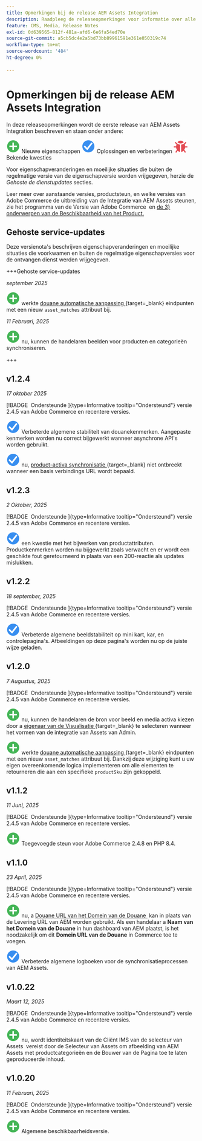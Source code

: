 ```yaml
---
title: Opmerkingen bij de release AEM Assets Integration
description: Raadpleeg de releaseopmerkingen voor informatie over alle AEM Assets Integration-releases.
feature: CMS, Media, Release Notes
exl-id: 0d639565-812f-481a-afd6-6e6fa54ed70e
source-git-commit: a5cb5dc4e2a5bd73bb89961591e361e050319c74
workflow-type: tm+mt
source-wordcount: '484'
ht-degree: 0%

---
```


# Opmerkingen bij de release AEM Assets Integration

In deze releaseopmerkingen wordt de eerste release van AEM Assets Integration beschreven en staan onder andere:

![&#x200B; Nieuwe &#x200B;](../assets/new.svg) Nieuwe eigenschappen
![&#x200B; Vaste kwestie &#x200B;](../assets/fix.svg) Oplossingen en verbeteringen
![&#x200B; Bekende kwestie &#x200B;](../assets/bug.svg) Bekende kwesties

Voor eigenschapveranderingen en moeilijke situaties die buiten de regelmatige versie van de eigenschapversie worden vrijgegeven, herzie de _Gehoste de dienstupdates_ secties.

Leer meer over aanstaande versies, productsteun, en welke versies van Adobe Commerce de uitbreiding van de Integratie van AEM Assets steunen, zie het programma van de Versie van Adobe Commerce [&#x200B; &#x200B;](https://experienceleague.adobe.com/nl/docs/commerce-operations/release/planning/schedule) en [&#x200B; de 3&rbrace; onderwerpen van de Beschikbaarheid van het Product.](https://experienceleague.adobe.com/nl/docs/commerce-operations/release/product-availability)

## Gehoste service-updates

Deze versienota&#39;s beschrijven eigenschapveranderingen en moeilijke situaties die voorkwamen en buiten de regelmatige eigenschapversies voor de ontvangen dienst werden vrijgegeven.

+++Gehoste service-updates

_september 2025_

![&#x200B; Nieuwe kwestie &#x200B;](../assets/new.svg) werkte [&#x200B; douane automatische aanpassing &#x200B;](https://experienceleague.adobe.com/nl/docs/commerce/aem-assets-integration/synchronize/custom-match){target=_blank} eindpunten met een nieuw `asset_matches` attribuut bij.

_11 Februari, 2025_

![&#x200B; Nieuwe kwestie &#x200B;](../assets/new.svg) nu, kunnen de handelaren beelden voor producten en categorieën synchroniseren.

+++

## v1.2.4

_17 oktober 2025_

[!BADGE &#x200B; Ondersteunde &#x200B;]{type=Informative tooltip="Ondersteund"} versie 2.4.5 van Adobe Commerce en recentere versies.

![&#x200B; Vaste kwestie &#x200B;](../assets/fix.svg)<!-- Issue ACAP-1155 --> Verbeterde algemene stabiliteit van douanekenmerken. Aangepaste kenmerken worden nu correct bijgewerkt wanneer asynchrone API&#39;s worden gebruikt.

![&#x200B; Vaste kwestie &#x200B;](../assets/fix.svg)<!-- Issue ACAP-1074 --> nu, [&#x200B; product-activa synchronisatie &#x200B;](https://experienceleague.adobe.com/nl/docs/commerce-admin/stores-sales/site-store/store-urls#configure-the-base-url){target=_blank} niet ontbreekt wanneer een basis verbindings URL wordt bepaald.

## v1.2.3

_2 Oktober, 2025_

[!BADGE &#x200B; Ondersteunde &#x200B;]{type=Informative tooltip="Ondersteund"} versie 2.4.5 van Adobe Commerce en recentere versies.

![&#x200B; Vaste kwestie &#x200B;](../assets/fix.svg)<!-- Issue ACAP-1135 --> een kwestie met het bijwerken van productattributen. Productkenmerken worden nu bijgewerkt zoals verwacht en er wordt een geschikte fout geretourneerd in plaats van een 200-reactie als updates mislukken.

## v1.2.2

_18 september, 2025_

[!BADGE &#x200B; Ondersteunde &#x200B;]{type=Informative tooltip="Ondersteund"} versie 2.4.5 van Adobe Commerce en recentere versies.

![&#x200B; Vaste kwestie &#x200B;](../assets/fix.svg)<!-- Issue ACAP-1110 --> Verbeterde algemene beeldstabiliteit op mini kart, kar, en controlepagina&#39;s. Afbeeldingen op deze pagina&#39;s worden nu op de juiste wijze geladen.

## v1.2.0

_7 Augustus, 2025_

[!BADGE &#x200B; Ondersteunde &#x200B;]{type=Informative tooltip="Ondersteund"} versie 2.4.5 van Adobe Commerce en recentere versies.

![&#x200B; Nieuwe kwestie &#x200B;](../assets/new.svg)<!-- Issue ACAP-1018 --> nu, kunnen de handelaren de bron voor beeld en media activa kiezen door a [&#x200B; eigenaar van de Visualisatie &#x200B;](https://experienceleague.adobe.com/nl/docs/commerce/aem-assets-integration/get-started/setup-synchronization){target=_blank} te selecteren wanneer het vormen van de integratie van Assets van Admin.

![&#x200B; Nieuwe kwestie &#x200B;](../assets/new.svg)<!-- Issue ACAP-1078 --> werkte [&#x200B; douane automatische aanpassing &#x200B;](https://experienceleague.adobe.com/nl/docs/commerce/aem-assets-integration/synchronize/custom-match){target=_blank} eindpunten met een nieuw `asset_matches` attribuut bij. Dankzij deze wijziging kunt u uw eigen overeenkomende logica implementeren om alle elementen te retourneren die aan een specifieke `productSku` zijn gekoppeld.

## v1.1.2

_11 Juni, 2025_

[!BADGE &#x200B; Ondersteunde &#x200B;]{type=Informative tooltip="Ondersteund"} versie 2.4.5 van Adobe Commerce en recentere versies.

![&#x200B; Nieuwe kwestie &#x200B;](../assets/new.svg)<!-- Issue ACAP-1041 --> Toegevoegde steun voor Adobe Commerce 2.4.8 en PHP 8.4.

## v1.1.0

_23 April, 2025_

[!BADGE &#x200B; Ondersteunde &#x200B;]{type=Informative tooltip="Ondersteund"} versie 2.4.5 van Adobe Commerce en recentere versies.

![&#x200B; Nieuwe kwestie &#x200B;](../assets/new.svg)<!-- Issue ACAP-955 --> nu, a [&#x200B; Douane URL van het Domein van de Douane &#x200B;](https://experienceleague.adobe.com/nl/docs/commerce/aem-assets-integration/get-started/setup-synchronization#optional-configure-the-custom-domain-url) kan in plaats van de Levering URL van AEM worden gebruikt. Als een handelaar a **Naam van het Domein van de Douane** in hun dashboard van AEM plaatst, is het noodzakelijk om dit **Domein URL van de Douane** in Commerce toe te voegen.

![&#x200B; Vaste kwestie &#x200B;](../assets/fix.svg)<!-- Issue ACAP-987 --> Verbeterde algemene logboeken voor de synchronisatieprocessen van AEM Assets.

## v1.0.22

_Maart 12, 2025_

[!BADGE &#x200B; Ondersteunde &#x200B;]{type=Informative tooltip="Ondersteund"} versie 2.4.5 van Adobe Commerce en recentere versies.

![&#x200B; Nieuwe kwestie &#x200B;](../assets/new.svg)<!-- Issue ACAP-xx --> nu, wordt identiteitskaart van de Cliënt IMS van de selecteur van Assets [&#x200B; &#x200B;](https://experienceleague.adobe.com/nl/docs/commerce/aem-assets-integration/get-started/setup-synchronization) vereist door de Selecteur van Assets om afbeelding van AEM Assets met productcategorieën en de Bouwer van de Pagina toe te laten geproduceerde inhoud.

## v1.0.20

_11 Februari, 2025_

[!BADGE &#x200B; Ondersteunde &#x200B;]{type=Informative tooltip="Ondersteund"} versie 2.4.5 van Adobe Commerce en recentere versies.

![&#x200B; Nieuwe &#x200B;](../assets/new.svg)<!-- Issue ACAP-xx --> Algemene beschikbaarheidsversie.
